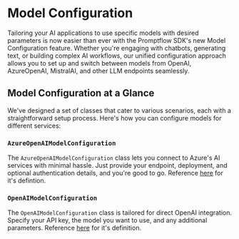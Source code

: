 # Model Configuration

Tailoring your AI applications to use specific models with desired parameters is now easier than ever with the Promptflow SDK's new Model Configuration feature. Whether you're engaging with chatbots, generating text, or building complex AI workflows, our unified configuration approach allows you to set up and switch between models from OpenAI, AzureOpenAI, MistralAI, and other LLM endpoints seamlessly.

## Model Configuration at a Glance

We've designed a set of classes that cater to various scenarios, each with a straightforward setup process. Here's how you can configure models for different services:

### `AzureOpenAIModelConfiguration`

The `AzureOpenAIModelConfiguration` class lets you connect to Azure's AI services with minimal hassle. Just provide your endpoint, deployment, and optional authentication details, and you're good to go.
Reference [here](https://microsoft.github.io/promptflow/reference/python-library-reference/promptflow-core/promptflow.core.html?#promptflow.core.AzureOpenAIModelConfiguration) for it's defintion.

### `OpenAIModelConfiguration`

The `OpenAIModelConfiguration` class is tailored for direct OpenAI integration. Specify your API key, the model you want to use, and any additional parameters.
Reference [here](https://microsoft.github.io/promptflow/reference/python-library-reference/promptflow-core/promptflow.core.html?#promptflow.core.OpenAIModelConfiguration) for it's definition.
